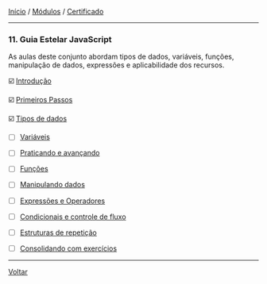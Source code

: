[Início](https://github.com/Thalyalm/rocketseat-trilha-fundamentar) /
[Módulos](https://github.com/Thalyalm/rocketseat-trilha-fundamentar/tree/main/modulos/readme.md) /
[Certificado](https://github.com/Thalyalm/rocketseat-trilha-fundamentar/tree/main/certificado)

---

### 11. Guia Estelar JavaScript

As aulas deste conjunto abordam tipos de dados, variáveis, funções, manipulação de dados, expressões e aplicabilidade dos recursos.

:ballot_box_with_check: [Introdução](/modulos/guia-estelar-javascript/introducao/readme.md)

:ballot_box_with_check: [Primeiros Passos](/modulos/guia-estelar-javascript/primeiros-passos/readme.md)

:ballot_box_with_check: [Tipos de dados](/modulos/guia-estelar-javascript/tipos-de-dados/readme.md)

- [ ] [Variáveis](/modulos/guia-estelar-javascript/variaveis/readme.md)

- [ ] [Praticando e avançando](/modulos/guia-estelar-javascript/praticando-e-avancando/readme.md)

- [ ] [Funções](/modulos/guia-estelar-javascript/funcoes/readme.md)

- [ ] [Manipulando dados](/modulos/guia-estelar-javascript/manipulando-dados/readme.md)

- [ ] [Expressões e Operadores](/modulos/guia-estelar-javascript/expressoes-e-operadores/readme.md)

- [ ] [Condicionais e controle de fluxo](/modulos/guia-estelar-javascript/condicionais-e-controle-de-fluxo/readme.md)

- [ ] [Estruturas de repetição](/modulos/guia-estelar-javascript/estruturas-de-repeticao/readme.md)

- [ ] [Consolidando com exercícios](/modulos/guia-estelar-javascript/consolidando-com-exercicios/readme.md)

---

[Voltar](/modulos/readme.md)